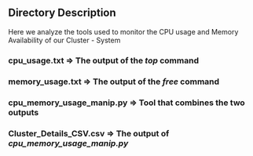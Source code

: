 ## Directory Description

Here we analyze the tools used to monitor the CPU usage and Memory Availability of our Cluster - System

### cpu_usage.txt => The output of the *top* command 
### memory_usage.txt => The output of the *free* command 
### cpu_memory_usage_manip.py => Tool that combines the two outputs 
### Cluster_Details_CSV.csv => The output of *cpu_memory_usage_manip.py*
